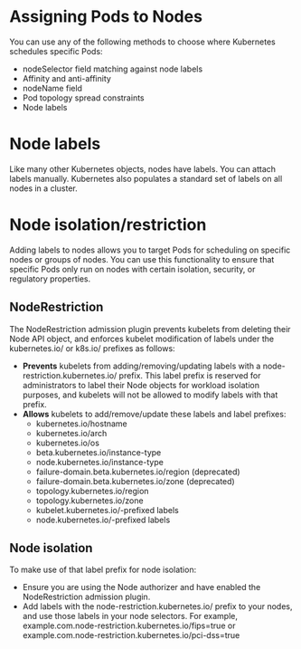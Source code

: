 # Assigning Pods to Nodes


You can use any of the following methods to choose where Kubernetes schedules specific Pods:
- nodeSelector field matching against node labels
- Affinity and anti-affinity
- nodeName field
- Pod topology spread constraints
- Node labels

# Node labels
Like many other Kubernetes objects, nodes have labels. You can attach labels manually. Kubernetes also populates a standard set of labels on all nodes in a cluster.

# Node isolation/restriction
Adding labels to nodes allows you to target Pods for scheduling on specific nodes or groups of nodes. You can use this functionality to ensure that specific Pods only run on nodes with certain isolation, security, or regulatory properties.

  ## NodeRestriction
  The NodeRestriction admission plugin prevents kubelets from deleting their Node API object, and enforces kubelet modification of labels under the kubernetes.io/ or k8s.io/ prefixes as follows:
  - **Prevents** kubelets from adding/removing/updating labels with a node-restriction.kubernetes.io/ prefix. This label prefix is reserved for administrators to label their Node objects for workload isolation purposes, and kubelets will not be allowed to modify labels with that prefix.
  - **Allows** kubelets to add/remove/update these labels and label prefixes:
    - kubernetes.io/hostname
    - kubernetes.io/arch
    - kubernetes.io/os
    - beta.kubernetes.io/instance-type
    - node.kubernetes.io/instance-type
    - failure-domain.beta.kubernetes.io/region (deprecated)
    - failure-domain.beta.kubernetes.io/zone (deprecated)
    - topology.kubernetes.io/region
    - topology.kubernetes.io/zone
    - kubelet.kubernetes.io/-prefixed labels
    - node.kubernetes.io/-prefixed labels
  ##  Node isolation
  To make use of that label prefix for node isolation:
  - Ensure you are using the Node authorizer and have enabled the NodeRestriction admission plugin.
  - Add labels with the node-restriction.kubernetes.io/ prefix to your nodes, and use those labels in your node selectors. For example, example.com.node-restriction.kubernetes.io/fips=true or example.com.node-restriction.kubernetes.io/pci-dss=true
